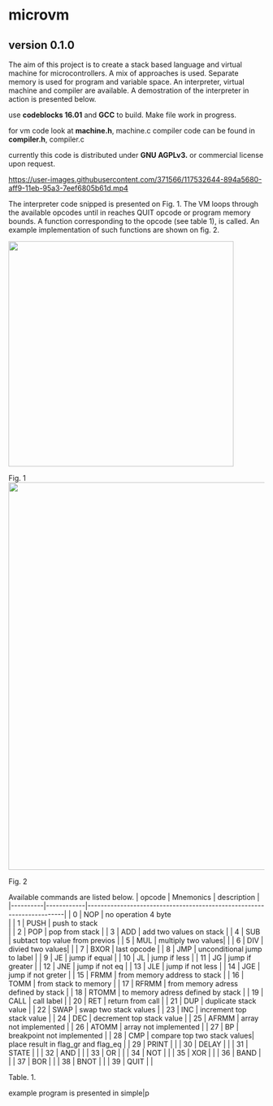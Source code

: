 # microvm
## version 0.1.0
The aim of this project is to create a stack based language and virtual machine for microcontrollers. A mix of approaches is used. 
Separate memory is used for program and variable space. An interpreter, virtual machine and compiler are available. A demostration of the interpreter in action is presented below.

use **codeblocks 16.01**  and **GCC** to build.  Make file work in progress.

for vm code look at **machine.h**, machine.c
compiler code can be found in **compiler.h**, compiler.c

currently this code is distributed under **GNU AGPLv3.** or commercial license upon request.


https://user-images.githubusercontent.com/371566/117532644-894a5680-aff9-11eb-95a3-7eef6805b61d.mp4

The interpreter code snipped is presented on Fig. 1. The VM loops through the available opcodes until in reaches QUIT opcode or program memory bounds. A function corresponding to the opcode (see table 1), is called. An example implementation of such functions are shown on fig. 2.

<img src="https://user-images.githubusercontent.com/371566/117548628-0cde6480-b047-11eb-8a13-19e557cc73f1.png" width="443"/>

Fig. 1
<img src="https://user-images.githubusercontent.com/371566/117548719-92faab00-b047-11eb-9913-d0c51595ea82.png" width="762"/>


Fig. 2

Available commands are listed below.
|   opcode |  Mnemonics |      description |
|----------|------------|-----------------------------------------------------------------------|
|     0  |  NOP      |       no operation 4 byte <BR>											|
|     1  |  PUSH     |      push to stack  <BR>                                                 |
|     2  |  POP      |       pop from stack                                                     |
|     3  |  ADD      |       add two values on stack                                            |
|     4  |  SUB      |       subtact top value from previos                                     |
|     5  |  MUL      |       multiply two values|                                               |
|     6  |  DIV      |       divied two values|                                                 |
|     7  |  BXOR     |       last opcode                                                        |
|     8  |  JMP      |       unconditional jump to label                                        |
|     9  |  JE       |       jump if equal                                                      |
|     10 |  JL       |       jump if less                                                       |
|     11 |  JG       |       jump if greater                                                    |
|     12 |  JNE      |       jump if not eq                                                     |
|     13 |  JLE      |       jump if not less                                                   |
|     14 |  JGE      |       jump if not greter                                                 |
|     15 |  FRMM     |       from memory address to stack                                       |
|     16 |  TOMM     |       from stack to memory                                               |
|     17 |  RFRMM    |       from memory adress defined by stack                                |
|     18 |  RTOMM    |       to memory adress defined by stack                                  |
|     19 |  CALL     |       call label                                                         |
|     20 |  RET      |       return from call                                                   |
|     21 |  DUP      |       duplicate stack value                                              |
|     22 |  SWAP     |       swap two stack values                                              |
|     23 |  INC      |       increment top stack value                                          |
|     24 |  DEC      |       decrement top stack value                                          |
|     25 |  AFRMM    |       array not implemented                                              |
|     26 |  ATOMM    |       array not implemented                                              |
|     27 |  BP       |       breakpoint not implemented                                         |
|     28 |  CMP      |       compare top two stack values| place result in flag_gr and flag_eq  |
|     29 |  PRINT    |                                                                          |
|     30 |  DELAY    |                                                                          |
|     31 |  STATE    |                                                                          |
|     32 |  AND      |                                                                          |
|     33 |  OR       |                                                                          |
|     34 |  NOT      |                                                                          |
|     35 |  XOR      |                                                                          |
|     36 |  BAND     |                                                                          |
|     37 |  BOR      |                                                                          |
|     38 |  BNOT     |                                                                          |
|     39 |  QUIT     |                                                                          |

Table. 1.
      
example program is presented in simple|p
